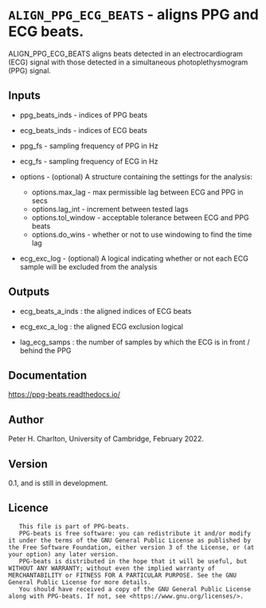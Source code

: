 # `ALIGN_PPG_ECG_BEATS` - aligns PPG and ECG beats.
ALIGN_PPG_ECG_BEATS aligns beats detected in an electrocardiogram (ECG)
signal with those detected in a simultaneous photoplethysmogram (PPG) signal.

##  Inputs
+   ppg_beats_inds  - indices of PPG beats
    
+   ecg_beats_inds  - indices of ECG beats
    
+   ppg_fs          - sampling frequency of PPG in Hz
    
+   ecg_fs          - sampling frequency of ECG in Hz
    
+   options         - (optional) A structure containing the settings for the analysis:
    
     - options.max_lag     - max permissible lag between ECG and PPG in secs
     - options.lag_int     - increment between tested lags
     - options.tol_window  - acceptable tolerance between ECG and PPG beats
     - options.do_wins     - whether or not to use windowing to find the time lag
+   ecg_exc_log     - (optional) A logical indicating whether or not each ECG sample will be excluded from the analysis
    
##  Outputs
+   ecg_beats_a_inds : the aligned indices of ECG beats
    
+   ecg_exc_a_log :    the aligned ECG exclusion logical
    
+   lag_ecg_samps :    the number of samples by which the ECG is in front / behind the PPG
    
##  Documentation
<https://ppg-beats.readthedocs.io/>

##  Author
Peter H. Charlton, University of Cambridge, February 2022.

##  Version
0.1, and is still in development.

##  Licence
       This file is part of PPG-beats.
       PPG-beats is free software: you can redistribute it and/or modify it under the terms of the GNU General Public License as published by the Free Software Foundation, either version 3 of the License, or (at your option) any later version.
       PPG-beats is distributed in the hope that it will be useful, but WITHOUT ANY WARRANTY; without even the implied warranty of MERCHANTABILITY or FITNESS FOR A PARTICULAR PURPOSE. See the GNU General Public License for more details.
       You should have received a copy of the GNU General Public License along with PPG-beats. If not, see <https://www.gnu.org/licenses/>.
